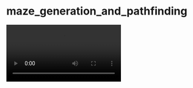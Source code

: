 # maze_generation_and_pathfinding

![Example runing of maze generation and search with pathfinding](./assets/maze_generation.mp4)